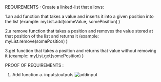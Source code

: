 REQUIREMENTS :
Create a linked-list that allows:

1.an add function that takes a value and inserts it into a given position into the list
(example: myList.add(someValue, somePosition) )

2.a remove function that takes a position and removes the value stored at that position of the list and returns it
(example: myList.remove(somePosition) )

3.get function that takes a position and returns that value without removing it
(example: myList.get(somePosition) )

PROOF OF REQUIREMENTS :

1. Add function 
  a. inputs/outputs
![addinput](/images/addinput)


